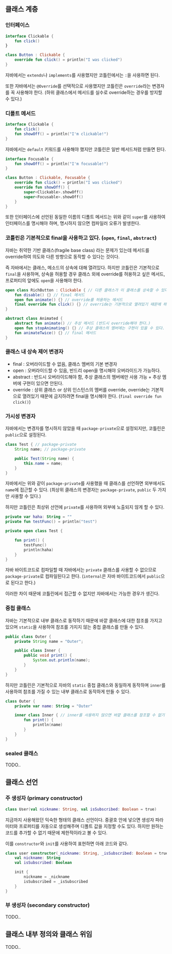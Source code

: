 ## 클래스 계층

### 인터페이스

```kotlin
interface Clickable {
    fun click()
}

class Button : Clickable {
    override fun click() = println("I was clicked")
}
```

자바에서는 `extends`나 `implements`를 사용했지만 코틀린에서는 `:`을 사용하면 된다.

또한 자바에서는 `@Override`를 선택적으로 사용했지만 코틀린은 `override`라는 변경자를 꼭 사용해야 한다. (하위 클래스에서 메서드를 실수로 override하는 경우를 방지할 수 있다.)

### 디폴트 메서드

```kotlin
interface Clickable {
    fun click()
    fun showOff() = println("I'm clickable!")
}
```

자바에서는 `default` 키워드를 사용해야 했지만 코틀린은 일반 메서드처럼 만들면 된다.

```kotlin
interface Focusable {
    fun showOff() = println("I'm focusable!")
}

class Button : Clickable, Focusable {
    override fun click() = println("I was clicked")
    override fun showOff() {
        super<Clickable>.showOff()
        super<Focusable>.showOff()
    }
}
```

또한 인터페이스에 선언된 동일한 이름의 디폴트 메서드는 위와 같이 `super`를 사용하여 인터페이스를 명시해야 하며, 명시하지 않으면 컴파일러 오류가 발생한다.

### 코틀린은 기본적으로 final을 사용하고 있다. (`open`, `final`, `abstract`)

자바는 취약한 기반 클래스(fragile base class) 라는 문제가 있는데 메서드를 override하여 의도와 다른 방향으로 동작할 수 있다는 것이다. 

즉 자바에서는 클래스, 메소드의 상속에 대해 열려있다. 하지만 코틀린은 기본적으로 `final`을 사용하며, 상속을 허용할 경우 클래스 외에 override를 허용하고 싶은 메서드, 프로퍼티의 앞에도 `open`을 사용해야 한다.

```kotlin
open class RichButton : Clickable { // 다른 클래스가 이 클래스를 상속할 수 있다.
    fun disable() {} // final 메서드
    open fun animate() {} // override를 허용하는 메서드
    final override fun click() {} // override는 기본적으로 열려있기 때문에 하위 클래스에서 override 하지 못하게 하려면 final을 사용해야 한다. (타입이 변경되지 않기 때문에 스마트 캐스트를 사용할 수 있다는 장점도 있다.)
}
```

```kotlin
abstract class Animated {
    abstract fun animate() // 추상 메서드 (반드시 override해야 한다.)
    open fun stopAnimating() {} // 추상 클래스의 멤버에는 구현이 있을 수 있다.
    fun animateTwice() {} // final 메서드
}
```

### 클래스 내 상속 제어 변경자

* final : 오버라이드할 수 없음, 클래스 멤버의 기본 변경자
* open : 오버라이드할 수 있음, 반드리 open을 명시해야 오버라이드가 가능하다.
* abstract : 반드시 오버라이드해야 함, 추상 클래스의 멤버에만 사용 가능 + 추상 멤버에 구현이 있으면 안된다.
* override : 상위 클래스 or 상위 인스턴스의 멤버를 override, override는 기본적으로 열려있기 때문에 금지하려면 final을 명시해야 한다. (`final override fun click()`)

### 가시성 변경자

자바에서는 변경자를 명시하지 않았을 때 `package-private`으로 설정되지만, 코틀린은 `public`으로 설정된다.

```java
class Test { // package-private
    String name; // package-private

    public Test(String name) {
        this.name = name;
    }
}
```

자바에서는 위와 같이 `package-private`를 사용했을 때 클래스를 선언하면 외부에서도 `name`에 접근할 수 있다. (최상위 클래스의 변경자는 `package-private`, `public` 두 가지만 사용할 수 있다.)

하지만 코틀린은 최상위 선언에 `private`를 사용하여 외부에 노출되지 않게 할 수 있다. 

```kotlin
private var haha: String = ""
private fun testFunc() = println("test")

private open class Test {

    fun print() {
        testFunc()
        println(haha)
    }
}
```

자바 바이트코드로 컴파일할 때 자바에서는 `private` 클래스를 사용할 수 없으므로 `package-private`로 컴파일된다고 한다. (`internal`은 자바 바이트코드에서 `public`으로 된다고 한다.)

이러한 차이 때문에 코틀린에서 접근할 수 없지만 자바에서는 가능한 경우가 생긴다.

### 중첩 클래스

자바는 기본적으로 내부 클래스로 동작하기 때문에 바깥 클래스에 대한 참조를 가지고 있으며 `static`을 사용하여 참조를 가지지 않는 중첩 클래스를 만들 수 있다.

```java
public class Outer {
    private String name = "Outer";

    public class Inner {
        public void print() {
            System.out.println(name);
        }
    }
}
```

하지만 코틀린은 기본적으로 자바의 `static` 중첩 클래스와 동일하게 동작하며 `inner`를 사용하여 참조를 가질 수 있는 내부 클래스로 동작하게 만들 수 있다.

```kotlin
class Outer {
    private var name: String = "Outer"

    inner class Inner { // inner를 사용하지 않으면 바깥 클래스를 참조할 수 없기 때문에 name을 사용할 수 없다.
        fun print() {
            println(name)
        }
    }
}
```

### sealed 클래스

TODO..

## 클래스 선언

### 주 생성자 (primary constructor)

```kotlin
class User(val nickname: String, val isSubscribed: Boolean = true)
```

지금까지 사용해왔던 익숙한 형태의 클래스 선언이다. 중괄호 안에 넣으면 생성자 파라미터와 프로퍼티를 자동으로 생성해주며 디폴트 값을 지정할 수도 있다. 하지만 원하는 코드를 추가할 수 없기 때문에 제한적이라고 볼 수 있다.

이를 `constructor`와 `init`를 사용하여 표현하면 아래 코드와 같다.

```kotlin
class user constructor(_nickname: String, _isSubscribed: Boolean = true) {
    val nickname: String
    val isSubscribed: Boolean

    init {
        nickname = _nickname
        isSubscribed = _isSubscribed
    }
}
```

### 부 생성자 (secondary constructor)

TODO..

## 클래스 내부 정의와 클래스 위임

TODO..
